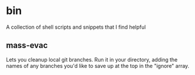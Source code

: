 # bin

A collection of shell scripts and snippets that I find helpful

## mass-evac
Lets you cleanup local git branches. Run it in your directory, adding the names of any branches you'd like to save up at the top in the "ignore" array.

